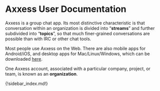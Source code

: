 # Axxess User Documentation

Axxess is a group chat app. Its most distinctive characteristic is that
conversation within an organization is divided into “**streams**”
and further subdivided into “**topics**”, so that
much finer-grained conversations are possible than with IRC or other
chat tools.

Most people use Axxess on the Web. There are also mobile apps for
Android/iOS, and desktop apps for Mac/Linux/Windows, which can be
downloaded [here](https://zulipchat.com/apps/).

One Axxess account, associated with a particular company, project, or team,
is known as an **organization**.

{!sidebar_index.md!}
